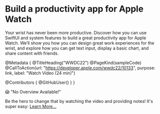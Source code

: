 # Build a productivity app for Apple Watch

Your wrist has never been more productive. Discover how you can use SwiftUI and system features to build a great productivity app for Apple Watch. We’ll show you how you can design great work experiences for the wrist, and explore how you can get text input, display a basic chart, and share content with friends.

@Metadata {
   @TitleHeading("WWDC22")
   @PageKind(sampleCode)
   @CallToAction(url: "https://developer.apple.com/wwdc22/10133", purpose: link, label: "Watch Video (24 min)")

   @Contributors {
      @GitHubUser(<replace this with your GitHub handle>)
   }
}

😱 "No Overview Available!"

Be the hero to change that by watching the video and providing notes! It's super easy:
 [Learn More…](https://wwdcnotes.com/documentation/wwdcnotes/contributing)
